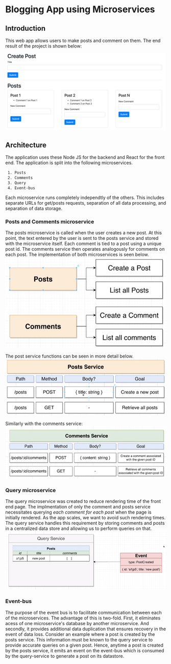 # Blogging App using Microservices

## Introduction
This web app allows users to make posts and comment on them. The end result of the project is shown below:

![Final Product](https://github.com/vidushv/Blog/blob/master/docs/Product.png)

## Architecture
The application uses these Node JS for the backend and React for the front end. The application is split into the following microservices.

     1. Posts
     2. Comments
     3. Query
     4. Event-bus
     
Each microservice runs completely independtly of the others. This includes separate URLs for get/posts requests, separation of all data processing, and separation of data storage. 

### Posts and Comments microservice
The posts microservice is called when the user creates a new post. At this point, the text entered by the user is sent to the posts service and stored with the microservice itself. Each comment is tied to a post using a unique post id. The comments service then operates analogously for comments on each post. The implementation of both microservices is seen below.
![Posts and Comments](https://github.com/vidushv/Blog/blob/master/docs/Services.png)

The post service functions can be seen in more detail below.
![Posts](https://github.com/vidushv/Blog/blob/master/docs/PostsService.png)

Similarly with the comments service:
![Comments](https://github.com/vidushv/Blog/blob/master/docs/CommentsService.png)

### Query microservice
The query microservice was created to reduce rendering time of the front end page. The implmentation of only the comment and posts service necessitates querying *each comment for each post* when the page is initially rendered. As the app scales, we want to avoid such rendering times. The query service handles this requirement by storing comments and posts in a centralized data store and allowing us to perform queries on that. 
![Query](https://github.com/vidushv/Blog/blob/master/docs/QueryService.png)

### Event-bus
The purpose of the event bus is to facilitate communication between each of the microservices. The advantage of this is two-fold. First, it eliminates acess of one microservice's database by another microservice. And secondly, it provides additional data duplication that ensures recovery in the event of data loss. Consider an example where a post is created by the posts service. This information must be known to the query service to provide accurate queries on a given post. Hence, anytime a post is created by the posts service, it emits an event on the event-bus which is consumed by the query-service to generate a post on its datastore. 
